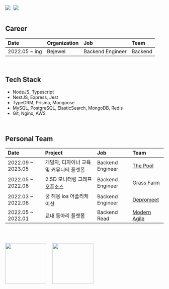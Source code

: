 <div style="display: flex">
  <a href="https://github.com/rrgks6221">
    <img src="https://hits.seeyoufarm.com/api/count/incr/badge.svg?url=https%3A%2F%2Fgithub.com%2Frrgks6221&count_bg=%23000000&title_bg=%23000000&icon=github.svg&icon_color=%23E7E7E7&title=Hit&edge_flat=false)"/>
  </a>

  <a href="https://github.com/rrgks6221" style="margin-left: 10px">
    <img src="https://img.shields.io/github/followers/rrgks6221?style=social&)"/>
  </a>
</div>

<br>

## Career

| Date          | Organization | Job              | Team    |
| :------------ | :----------- | :--------------- | :------ |
| 2022.05 ~ ing | Bejewel      | Backend Engineer | Backend |

<br>

## Tech Stack

- NodeJS, Typescript
- NestJS, Express, Jest
- TypeORM, Prisma, Mongoose
- MySQL, PostgreSQL, ElasticSearch, MongoDB, Redis
- Git, Nginx, AWS

<br>

## Personal Team

| Date              | Project                                  | Job              | Team                                                                          |
| :---------------- | :--------------------------------------- | :--------------- | :---------------------------------------------------------------------------- |
| 2022.09 ~ 2023.05 | 개발자, 디자이너 교육 및 커뮤니티 플렛폼 | Backend Engineer | [The Pool](https://github.com/thepool/the-pool-api)                           |
| 2022.05 ~ 2022.08 | 2.5D 모니터링 그래프 오픈소스            | Backend Engineer | [Grass Farm](https://github.com/team-grass-farm/uncloudy-prometheus-exporter) |
| 2022.03 ~ 2022.06 | 꿈 해몽 ios 어플리케이션                 | Backend Engineer | [Depromeet](https://github.com/depromeet/Mongsil-Server)                      |
| 2022.05 ~ 2022.01 | 교내 동아리 플랫폼                       | Backend Read     | [Modern Agile](https://github.com/modern-agile-team/dongurami)                |

<br>

##

<div style="display: flex">

  <img style="object-fit:cover; margin-right:20px"  height="130px" src="https://github-readme-stats.vercel.app/api/top-langs/?username=rrgks6221&layout=compact&theme=github_dark&hide=CSS,HTML,EJS" />
  <img style="object-fit:cover"  height="130px" src="https://github-readme-stats.vercel.app/api?username=rrgks6221&show_icons=true&theme=github_dark" />

</div>
